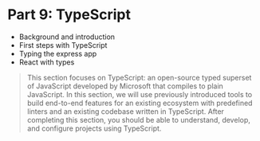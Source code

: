 # Part 9: TypeScript
- Background and introduction
- First steps with TypeScript
- Typing the express app
- React with types

> This section focuses on TypeScript: an open-source typed superset of JavaScript developed by Microsoft that compiles to plain JavaScript. In this section, we will use previously introduced tools to build end-to-end features for an existing ecosystem with predefined linters and an existing codebase written in TypeScript. After completing this section, you should be able to understand, develop, and configure projects using TypeScript.